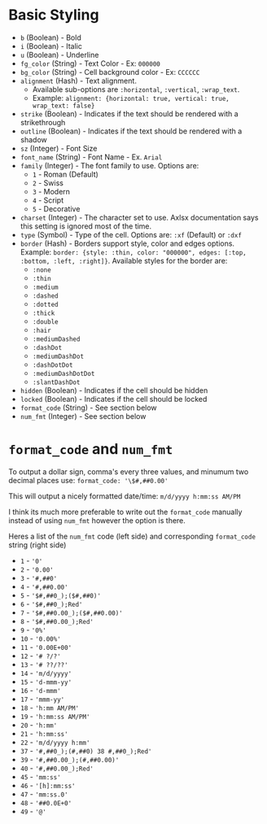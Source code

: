 # Basic Styling
- `b` (Boolean) - Bold
- `i` (Boolean) - Italic
- `u` (Boolean) - Underline
- `fg_color` (String) - Text Color - Ex: `000000`
- `bg_color` (String) - Cell background color - Ex: `CCCCCC`
- `alignment` (Hash) - Text alignment. 
    - Available sub-options are `:horizontal`, `:vertical`, `:wrap_text`. 
    - Example:  `alignment: {horizontal: true, vertical: true, wrap_text: false}`
- `strike` (Boolean) - Indicates if the text should be rendered with a strikethrough
- `outline` (Boolean) - Indicates if the text should be rendered with a shadow
- `sz` (Integer) - Font Size
- `font_name` (String) - Font Name - Ex. `Arial`
- `family` (Integer) - The font family to use. Options are:
  - `1` - Roman (Default)
  - `2` - Swiss
  - `3` - Modern
  - `4` - Script
  - `5` - Decorative
- `charset` (Integer) - The character set to use. Axlsx documentation says this setting is ignored most of the time.
- `type` (Symbol) - Type of the cell. Options are: `:xf` (Default) or `:dxf`
- `border` (Hash) - Borders support style, color and edges options. Example: `border: {style: :thin, color: "000000", edges: [:top, :bottom, :left, :right]}`. Available styles for the border are: 
  - `:none`
  - `:thin`
  - `:medium`
  - `:dashed`
  - `:dotted`
  - `:thick`
  - `:double`
  - `:hair`
  - `:mediumDashed`
  - `:dashDot`
  - `:mediumDashDot`
  - `:dashDotDot`
  - `:mediumDashDotDot`
  - `:slantDashDot`
- `hidden` (Boolean) - Indicates if the cell should be hidden
- `locked` (Boolean) - Indicates if the cell should be locked
- `format_code` (String) - See section below
- `num_fmt` (Integer) - See section below

# `format_code` and `num_fmt`
To output a dollar sign, comma's every three values, and minumum two decimal places use: 
`format_code: '\$#,##0.00'`

This will output a nicely formatted date/time: 
`m/d/yyyy h:mm:ss AM/PM`

I think its much more preferable to write out the `format_code` manually instead of using `num_fmt` however the option is there.

Heres a list of the `num_fmt` code (left side) and corresponding `format_code` string (right side)

- `1` - `'0'`
- `2` - `'0.00'` 
- `3` - `'#,##0'`
- `4` - `'#,##0.00'`
- `5` - `'$#,##0_);($#,##0)'`
- `6` - `'$#,##0_);Red'`
- `7` - `'$#,##0.00_);($#,##0.00)'`
- `8` - `'$#,##0.00_);Red'`
- `9` - `'0%'`
- `10` - `'0.00%' `
- `11` - `'0.00E+00'`
- `12` - `'# ?/?'`
- `13` - `'# ??/??'`
- `14` - `'m/d/yyyy'`
- `15` - `'d-mmm-yy'`
- `16` - `'d-mmm'`
- `17` - `'mmm-yy'`
- `18` - `'h:mm AM/PM'`
- `19` - `'h:mm:ss AM/PM'`
- `20` - `'h:mm'`
- `21` - `'h:mm:ss'`
- `22` - `'m/d/yyyy h:mm'`
- `37` - `'#,##0_);(#,##0) 38 #,##0_);Red'`
- `39` - `'#,##0.00_);(#,##0.00)'`
- `40` - `'#,##0.00_);Red'`
- `45` - `'mm:ss'`
- `46` - `'[h]:mm:ss'`
- `47` - `'mm:ss.0'`
- `48` - `'##0.0E+0'`
- `49` - `'@'`
